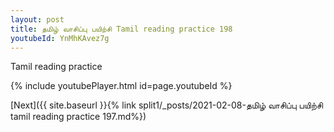 ```yaml
---
layout: post
title: தமிழ் வாசிப்பு பயிற்சி Tamil reading practice 198
youtubeId: YnMhKAvez7g
---
```

 
 
Tamil reading practice
 
 
 
 
 


{% include youtubePlayer.html id=page.youtubeId %}
 
[Next]({{ site.baseurl }}{% link  split1/_posts/2021-02-08-தமிழ் வாசிப்பு பயிற்சி tamil reading practice 197.md%})
 
